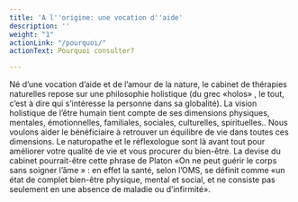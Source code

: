 ```yaml
---
title: 'A l''origine: une vocation d''aide'
description: ''
weight: "1"
actionLink: "/pourquoi/"
actionText: Pourquoi consulter?

---
```

Né d’une vocation d’aide et de l’amour de la nature, le cabinet de thérapies naturelles repose sur une philosophie holistique (du grec «holos» , le tout, c’est à dire qui s’intéresse la personne dans sa globalité). La vision holistique de l’être humain tient compte de ses dimensions physiques, mentales, émotionnelles, familiales, sociales, culturelles, spirituelles.. Nous voulons aider le bénéficiaire à retrouver un équilibre de vie dans toutes ces dimensions. Le naturopathe et le réflexologue sont là avant tout pour améliorer votre qualité de vie et vous procurer du bien-être. La devise du cabinet pourrait-être cette phrase de Platon «On ne peut guérir le corps sans soigner l’âme » : en effet la santé, selon l’OMS, se définit comme «un état de complet bien-être physique, mental et social, et ne consiste pas seulement en une absence de maladie ou d’infirmité».